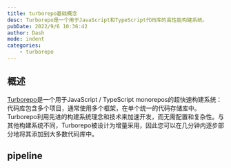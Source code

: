 ```yaml
---
title: turborepo基础概念
desc: Turborepo是一个用于JavaScript和TypeScript代码库的高性能构建系统。
pubDate: 2022/9/6 10:36:42
author: Dash
mode: indent
categories: 
    - turborepo
---
```


## 概述

[Turborepo](https://turborepo.org/)是一个用于JavaScript / TypeScript monorepos的超快速构建系统：代码库包含多个项目，通常使用多个框架，在单个统一的代码存储库中。Turborepo利用先进的构建系统理念和技术来加速开发，而无需配置和复杂性。与其他构建系统不同，Turborepo被设计为增量采用，因此您可以在几分钟内逐步部分地将其添加到大多数代码库中。

## pipeline

